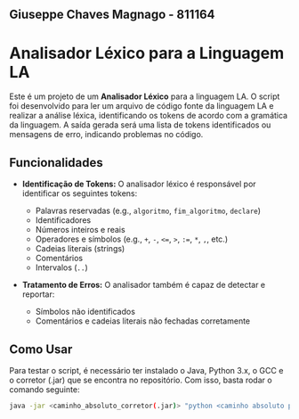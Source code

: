 ## Giuseppe Chaves Magnago - 811164
# Analisador Léxico para a Linguagem LA
Este é um projeto de um **Analisador Léxico** para a linguagem LA. O script foi desenvolvido para ler um arquivo de código fonte da linguagem LA e realizar a análise léxica, identificando os tokens de acordo com a gramática da linguagem. A saída gerada será uma lista de tokens identificados ou mensagens de erro, indicando problemas no código.

## Funcionalidades

- **Identificação de Tokens:** O analisador léxico é responsável por identificar os seguintes tokens:
  - Palavras reservadas (e.g., `algoritmo`, `fim_algoritmo`, `declare`)
  - Identificadores
  - Números inteiros e reais
  - Operadores e símbolos (e.g., `+`, `-`, `<=`, `>`, `:=`, `*`, `,`, etc.)
  - Cadeias literais (strings)
  - Comentários
  - Intervalos (`..`)
  
- **Tratamento de Erros:** O analisador também é capaz de detectar e reportar:
  - Símbolos não identificados
  - Comentários e cadeias literais não fechadas corretamente

## Como Usar
Para testar o script, é necessário ter instalado o Java, Python 3.x, o GCC e o corretor (.jar) que se encontra no repositório. Com isso, basta rodar o comando seguinte:

```bash
java -jar <caminho_absoluto_corretor(.jar)> "python <caminho absoluto para o script python>" <caminho_absoluto_MinGW> <diretório_temporário_para_as_saídas> <caminho_absoluto_casos_de_teste> "<RA>" <tipo_de_teste>
